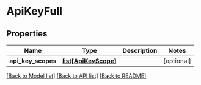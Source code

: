 # ApiKeyFull

## Properties
Name | Type | Description | Notes
------------ | ------------- | ------------- | -------------
**api_key_scopes** | [**list[ApiKeyScope]**](ApiKeyScope.md) |  | [optional] 

[[Back to Model list]](../README.md#documentation-for-models) [[Back to API list]](../README.md#documentation-for-api-endpoints) [[Back to README]](../README.md)


